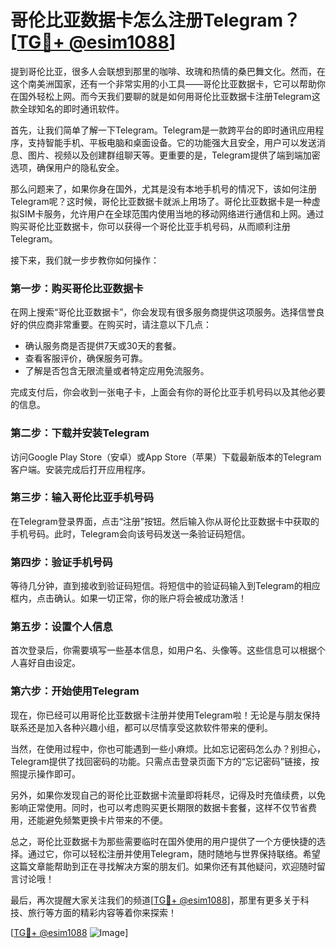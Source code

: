 # 哥伦比亚数据卡怎么注册Telegram？[[TG💪+ @esim1088](https://t.me/s/esim1088)]

提到哥伦比亚，很多人会联想到那里的咖啡、玫瑰和热情的桑巴舞文化。然而，在这个南美洲国家，还有一个非常实用的小工具——哥伦比亚数据卡，它可以帮助你在国外轻松上网。而今天我们要聊的就是如何用哥伦比亚数据卡注册Telegram这款全球知名的即时通讯软件。

首先，让我们简单了解一下Telegram。Telegram是一款跨平台的即时通讯应用程序，支持智能手机、平板电脑和桌面设备。它的功能强大且安全，用户可以发送消息、图片、视频以及创建群组聊天等。更重要的是，Telegram提供了端到端加密选项，确保用户的隐私安全。

那么问题来了，如果你身在国外，尤其是没有本地手机号的情况下，该如何注册Telegram呢？这时候，哥伦比亚数据卡就派上用场了。哥伦比亚数据卡是一种虚拟SIM卡服务，允许用户在全球范围内使用当地的移动网络进行通信和上网。通过购买哥伦比亚数据卡，你可以获得一个哥伦比亚手机号码，从而顺利注册Telegram。

接下来，我们就一步步教你如何操作：

### 第一步：购买哥伦比亚数据卡

在网上搜索“哥伦比亚数据卡”，你会发现有很多服务商提供这项服务。选择信誉良好的供应商非常重要。在购买时，请注意以下几点：
- 确认服务商是否提供7天或30天的套餐。
- 查看客服评价，确保服务可靠。
- 了解是否包含无限流量或者特定应用免流服务。

完成支付后，你会收到一张电子卡，上面会有你的哥伦比亚手机号码以及其他必要的信息。

### 第二步：下载并安装Telegram

访问Google Play Store（安卓）或App Store（苹果）下载最新版本的Telegram客户端。安装完成后打开应用程序。

### 第三步：输入哥伦比亚手机号码

在Telegram登录界面，点击“注册”按钮。然后输入你从哥伦比亚数据卡中获取的手机号码。此时，Telegram会向该号码发送一条验证码短信。

### 第四步：验证手机号码

等待几分钟，直到接收到验证码短信。将短信中的验证码输入到Telegram的相应框内，点击确认。如果一切正常，你的账户将会被成功激活！

### 第五步：设置个人信息

首次登录后，你需要填写一些基本信息，如用户名、头像等。这些信息可以根据个人喜好自由设定。

### 第六步：开始使用Telegram

现在，你已经可以用哥伦比亚数据卡注册并使用Telegram啦！无论是与朋友保持联系还是加入各种兴趣小组，都可以尽情享受这款软件带来的便利。

当然，在使用过程中，你也可能遇到一些小麻烦。比如忘记密码怎么办？别担心，Telegram提供了找回密码的功能。只需点击登录页面下方的“忘记密码”链接，按照提示操作即可。

另外，如果你发现自己的哥伦比亚数据卡流量即将耗尽，记得及时充值续费，以免影响正常使用。同时，也可以考虑购买更长期限的数据卡套餐，这样不仅节省费用，还能避免频繁更换卡片带来的不便。

总之，哥伦比亚数据卡为那些需要临时在国外使用的用户提供了一个方便快捷的选择。通过它，你可以轻松注册并使用Telegram，随时随地与世界保持联络。希望这篇文章能帮助到正在寻找解决方案的朋友们。如果你还有其他疑问，欢迎随时留言讨论哦！

最后，再次提醒大家关注我们的频道[[TG💪+ @esim1088](https://t.me/s/esim1088)]，那里有更多关于科技、旅行等方面的精彩内容等着你来探索！

[[TG💪+ @esim1088](https://t.me/s/esim1088) ![Image](https://i.postimg.cc/4NQfJmqS/Snipaste-2025-05-13-00-14-12.png)]